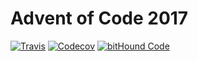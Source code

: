 # Advent of Code 2017

[![Travis](https://img.shields.io/travis/mrnz/adventofcode2017.svg?maxAge=20&style=plastic)](https://travis-ci.org/mrnz/adventofcode2017) [![Codecov](https://img.shields.io/codecov/c/github/mrnz/adventofcode2017.svg?maxAge=20&style=plastic)](https://codecov.io/gh/mrnz/adventofcode2017) [![bitHound Code](https://www.bithound.io/github/mrnz/adventofcode2017/badges/code.svg)](https://www.bithound.io/github/mrnz/adventofcode2017)
